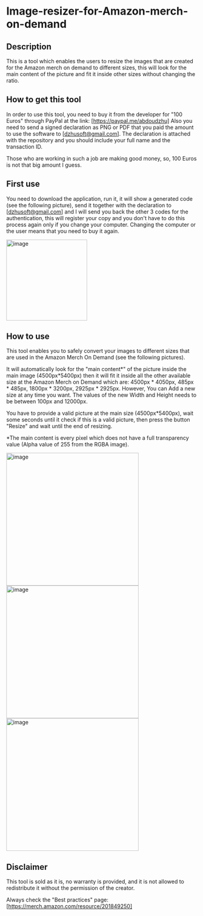 # Image-resizer-for-Amazon-merch-on-demand
## Description
This is a tool which enables the users to resize the images that are created for the Amazon merch on demand to different sizes, this will look for the main content of the picture and fit it inside other sizes without changing the ratio.

## How to get this tool
In order to use this tool, you need to buy it from the developer for "100 Euros" through PayPal at the link: [https://paypal.me/abdoudzhu]
Also you need to send a signed declaration as PNG or PDF that you paid the amount to use the software to [dzhusoft@gmail.com].
The declaration is attached with the repository and you should include your full name and the transaction ID.

Those who are working in such a job are making good money, so, 100 Euros is not that big amount I guess.

## First use
You need to download the application, run it, it will show a generated code (see the following picture), send it together with the declaration to [dzhusoft@gmail.com] and I will send you back the other 3 codes for the authentication, this will register your copy and you don't have to do this process again only if you change your computer.
Changing the computer or the user means that you need to buy it again.

<img width="213" alt="image" src="https://user-images.githubusercontent.com/127102906/223126074-4eb85b52-2e61-491a-8bf6-0abae5ddd9f5.png">


## How to use
This tool enables you to safely convert your images to different sizes that are used in the Amazon Merch On Demand (see the following pictures).

It will automatically look for the "main content*" of the picture inside the main image (4500px*5400px) then it will fit it inside all the other available size at the Amazon Merch on Demand which are:
4500px * 4050px,
485px * 485px,
1800px * 3200px,
2925px * 2925px.
However, You can Add a new size at any time you want. The values of the new Width and Height needs to be between 100px and 12000px.

You have to provide a valid picture at the main size (4500px*5400px), wait some seconds until it check if this is a valid picture, then press the button "Resize" and wait until the end of resizing.

*The main content is every pixel which does not have a full transparency value (Alpha value of 255 from the RGBA image).

<img width="349" alt="image" src="https://user-images.githubusercontent.com/127102906/223126580-335b2b29-7fdb-42db-b5af-fbebe70f81ef.png">

<img width="349" alt="image" src="https://user-images.githubusercontent.com/127102906/223127617-8e9f41f1-f166-415b-b890-4530c5e144c2.png">

<img width="349" alt="image" src="https://user-images.githubusercontent.com/127102906/223127123-4ac352c1-1f0a-4c93-9284-86eab8b9cf8f.png">

## Disclaimer
This tool is sold as it is, no warranty is provided, and it is not allowed to redistribute it without the permission of the creator.

Always check the "Best practices" page: [https://merch.amazon.com/resource/201849250]
